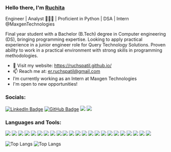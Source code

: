 ### Hello there, I'm [Ruchita](https://ruchspatil.github.io/)
Engineer | Analyst 👩🏻‍💻 | Proficient in Python | DSA | Intern @MaxgenTechnologies 

Final year student with a Bachelor (B.Tech) degree in Computer engineering (DS), bringing programming expertise. Looking to apply practical experience in a junior engineer role for Query Technology Solutions. Proven ability to work in a practical environment with strong skills in programming methodologies.

- :paperclip: Visit my website: <a href="https://ruchspatil.github.io/" target="blank">https://ruchspatil.github.io/</a>
- :mailbox: Reach me at: <a href="mailto: er.ruchspatil@gmail.com">er.ruchspatil@gmail.com</a>
- I’m currently working as an Intern at Maxgen Technologies
- I'm open to new opportunities!
                                                                                                

<h3 align="left">Socials:</h3>
<p align="left">
<a href="https://www.linkedin.com/in/ruchspatil" target="blank">  <img src="https://img.shields.io/badge/LinkedIn-blue?style=for-the-badge&logo=linkedin&logoColor=white" alt="LinkedIn Badge"/></a>
  <a href="http://www.github.com/ruchspatil" target="blank"><img src="https://img.shields.io/badge/GitHub-grey?style=for-the-badge&logo=github&logoColor=white" alt="GitHub Badge"/></a>
   <a href="https://www.hackerrank.com/ruchspatil?hr_r=1" target="blank"><img src="https://img.shields.io/badge/-Hackerrank-2EC866?style=for-the-badge&logo=HackerRank&logoColor=white" alt=" "/></a>
  <a href="https://ruchspatil.github.io/" target="blank"><img src="https://img.shields.io/badge/website-000000?style=for-the-badge&logo=About.me&logoColor=white" alt=" "/></a>
</p>

<h3 align="left">Languages and Tools:</h3>
<p align="left">
<img src="https://img.shields.io/badge/Python-FFD43B?style=for-the-badge&logo=python&logoColor=blue"/>
<img src="https://img.shields.io/badge/Numpy-777BB4?style=for-the-badge&logo=numpy&logoColor=white"/>
<img src="https://img.shields.io/badge/Pandas-2C2D72?style=for-the-badge&logo=pandas&logoColor=white"/>
<img src="https://img.shields.io/badge/SciPy-654FF0?style=for-the-badge&logo=SciPy&logoColor=white"/>
<img src="https://img.shields.io/badge/TensorFlow-%23FF6F00.svg?style=for-the-badge&logo=TensorFlow&logoColor=white"/>
<img src="https://img.shields.io/badge/Plotly-239120?style=for-the-badge&logo=plotly&logoColor=white">
<img src="https://img.shields.io/badge/mysql-%2300f.svg?style=for-the-badge&logo=mysql&logoColor=white"/>
<img src="https://img.shields.io/badge/MongoDB-4EA94B?style=for-the-badge&logo=mongodb&logoColor=white"/>
<img src="https://img.shields.io/badge/SQLite-07405E?style=for-the-badge&logo=sqlite&logoColor=white"/>
<img src="https://img.shields.io/badge/C%2B%2B-00599C?style=for-the-badge&logo=c%2B%2B&logoColor=white"/>
<img src="https://img.shields.io/badge/HTML5-E34F26?style=for-the-badge&logo=html5&logoColor=white"/>
<img src="https://img.shields.io/badge/CSS3-1572B6?style=for-the-badge&logo=css3&logoColor=white"/>
<img src="https://img.shields.io/badge/JavaScript-323330?style=for-the-badge&logo=javascript&logoColor=F7DF1E"/>
<img src="https://img.shields.io/badge/Google%20Analytics-E37400?style=for-the-badge&logo=google%20analytics&logoColor=white"/>
<img src="https://img.shields.io/badge/django%20rest-ff1709?style=for-the-badge&logo=django&logoColor=white">
<img src="https://img.shields.io/badge/Flask-000000?style=for-the-badge&logo=flask&logoColor=white">
<img src="https://img.shields.io/badge/GitHub%20Pages-222222?style=for-the-badge&logo=GitHub%20Pages&logoColor=white">
<img src="https://img.shields.io/badge/Jupyter-F37626.svg?&style=for-the-badge&logo=Jupyter&logoColor=white">
<img src="https://img.shields.io/badge/PowerBI-F2C811?style=for-the-badge&logo=Power%20BI&logoColor=white">
<img src="https://img.shields.io/badge/Netlify-00C7B7?style=for-the-badge&logo=netlify&logoColor=white"/>
<img src="https://img.shields.io/badge/Amazon_AWS-FF9900?style=for-the-badge&logo=amazonaws&logoColor=white"/>
<img src="https://img.shields.io/badge/Microsoft_Excel-217346?style=for-the-badge&logo=microsoft-excel&logoColor=white"/>
<img src="https://img.shields.io/badge/Visual_Studio_Code-0078D4?style=for-the-badge&logo=visual%20studio%20code&logoColor=white"/>

</p>


![Top Langs](https://github-readme-stats.vercel.app/api/top-langs/?username=ruchspatil&layout=compact)
![Top Langs](https://github-readme-streak-stats.herokuapp.com/?user={ruchspatil})


